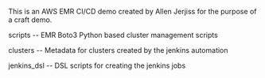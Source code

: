 This is an AWS EMR CI/CD demo created by Allen Jerjiss for the purpose of a craft demo.

scripts -- EMR Boto3 Python based cluster management scripts

clusters -- Metadata for clusters created by the jenkins automation

jenkins_dsl -- DSL scripts for creating the jenkins jobs
